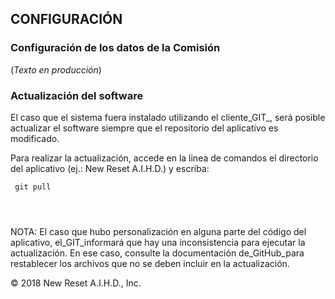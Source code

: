 ## CONFIGURACIÓN

### Configuración de los datos de la Comisión

\(_Texto en producción_\)

### Actualización del software

El caso que el sistema fuera instalado utilizando el cliente_GIT_, será posible actualizar el software siempre que el repositorio del aplicativo es modificado.

Para realizar la actualización, accede en la linea de comandos el directorio del aplicativo \(ej.: New Reset A.I.H.D.\) y escriba:

```
 git pull


​
```

NOTA: El caso que hubo personalización en alguna parte del código del aplicativo, el\_GIT\_informará que hay una inconsistencia para ejecutar la actualización. En ese caso, consulte la documentación de\_GitHub\_para restablecer los archivos que no se deben incluir en la actualización.

© 2018 New Reset A.I.H.D., Inc.

